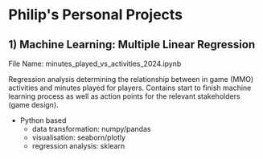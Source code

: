 # Philip's Personal Projects 

## 1) Machine Learning: Multiple Linear Regression

File Name: minutes_played_vs_activities_2024.ipynb

Regression analysis determining the relationship between in game (MMO) activities and minutes played for players.
Contains start to finish machine learning process as well as action points for the relevant stakeholders (game design).

- Python based
    - data transformation: numpy/pandas
    - visualisation: seaborn/plotly
    - regression analysis: sklearn
